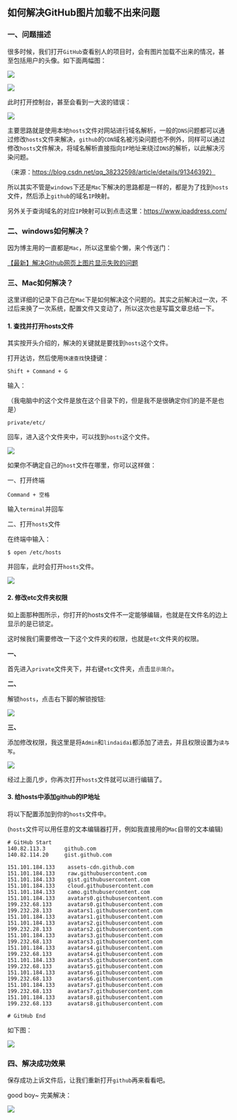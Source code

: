 ## 如何解决GitHub图片加载不出来问题

### 一、问题描述

很多时候，我们打开`GitHub`查看别人的项目时，会有图片加载不出来的情况，甚至包括用户的头像。如下面两幅图：

![](./resource/git1.png)

![](./resource/git2.png)

此时打开控制台，甚至会看到一大波的错误：

![](./resource/git3.png)

主要思路就是使用本地`hosts`文件对网站进行域名解析，一般的`DNS`问题都可以通过修改`hosts`文件来解决，`github`的`CDN`域名被污染问题也不例外，同样可以通过修改`hosts`文件解决，将域名解析直接指向`IP`地址来绕过`DNS`的解析，以此解决污染问题。

（来源：https://blog.csdn.net/qq_38232598/article/details/91346392）

所以其实不管是`windows`下还是`Mac`下解决的思路都是一样的，都是为了找到`hosts`文件，然后添上`github`的域名`IP`映射。

另外关于查询域名的对应`IP`映射可以到点击这里：https://www.ipaddress.com/



### 二、windows如何解决？

因为博主用的一直都是`Mac`，所以这里偷个懒，来个传送门：

[【最新】解决Github网页上图片显示失败的问题](https://blog.csdn.net/qq_38232598/article/details/91346392)



### 三、Mac如何解决？

这里详细的记录下自己在`Mac`下是如何解决这个问题的。其实之前解决过一次，不过后来换了一次系统，配置文件又变动了，所以这次也是写篇文章总结一下。

#### 1. 查找并打开hosts文件

其实按开头介绍的，解决的关键就是要找到`hosts`这个文件。

打开达访，然后使用`快速查找`快捷键：

```
Shift + Command + G
```

输入：

（我电脑中的这个文件是放在这个目录下的，但是我不是很确定你们的是不是也是）

```
private/etc/
```

回车，进入这个文件夹中，可以找到`hosts`这个文件。

![](./resource/git4.png)

如果你不确定自己的`host`文件在哪里，你可以这样做：

一、打开终端

`Command + 空格`

输入`terminal`并回车

二、打开`hosts`文件

在终端中输入：

```
$ open /etc/hosts
```

并回车，此时会打开`hosts`文件。

![](./resource/git5.png)



#### 2. 修改etc文件夹权限

如上面那种图所示，你打开的hosts文件不一定能够编辑，也就是在文件名的边上显示的是已锁定。

这时候我们需要修改一下这个文件夹的权限，也就是`etc`文件夹的权限。

**一、**

首先进入`private`文件夹下，并右键`etc`文件夹，点击`显示简介`。

**二、**

解锁`hosts`，点击右下脚的解锁按钮:

![](./resource/git6.png)

**三、**

添加修改权限，我这里是将`Admin`和`lindaidai`都添加了进去，并且权限设置为`读与写`。

![](./resource/git7.png)

经过上面几步，你再次打开`hosts`文件就可以进行编辑了。



#### 3. 给hosts中添加github的IP地址

将以下配置添加到你的`hosts`文件中。

(`hosts`文件可以用任意的文本编辑器打开，例如我直接用的`Mac`自带的文本编辑)

```
# GitHub Start 
140.82.113.3      github.com
140.82.114.20     gist.github.com

151.101.184.133    assets-cdn.github.com
151.101.184.133    raw.githubusercontent.com
151.101.184.133    gist.githubusercontent.com
151.101.184.133    cloud.githubusercontent.com
151.101.184.133    camo.githubusercontent.com
151.101.184.133    avatars0.githubusercontent.com
199.232.68.133     avatars0.githubusercontent.com
199.232.28.133     avatars1.githubusercontent.com
151.101.184.133    avatars1.githubusercontent.com
151.101.184.133    avatars2.githubusercontent.com
199.232.28.133     avatars2.githubusercontent.com
151.101.184.133    avatars3.githubusercontent.com
199.232.68.133     avatars3.githubusercontent.com
151.101.184.133    avatars4.githubusercontent.com
199.232.68.133     avatars4.githubusercontent.com
151.101.184.133    avatars5.githubusercontent.com
199.232.68.133     avatars5.githubusercontent.com
151.101.184.133    avatars6.githubusercontent.com
199.232.68.133     avatars6.githubusercontent.com
151.101.184.133    avatars7.githubusercontent.com
199.232.68.133     avatars7.githubusercontent.com
151.101.184.133    avatars8.githubusercontent.com
199.232.68.133     avatars8.githubusercontent.com

# GitHub End
```

如下图：

![](./resource/git8.png)





### 四、解决成功效果

保存成功上诉文件后，让我们重新打开`github`再来看看吧。

good boy~ 完美解决：

![](./resource/git9.png)